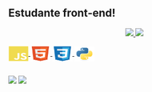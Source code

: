 ## Estudante front-end!

<div align="center">
  <a href="https://github.com/ramon-rodrigues-001">
  <img height="45%" src="https://github-readme-stats.vercel.app/api?username=ramon-rodrigues-001&show_icons=true&theme=dracula&include_all_commits=true&count_private=true"/>
  <img height="40%" src="https://github-readme-stats.vercel.app/api/top-langs/?username=ramon-rodrigues-001&layout=compact&langs_count=7&theme=dracula"/>
    
</div>
<div style="display: inline_block"><br>
  <img align="center" alt="Rafa-Js" height="30" width="40" src="https://raw.githubusercontent.com/devicons/devicon/master/icons/javascript/javascript-plain.svg">
  <img align="center" alt="Rafa-HTML" height="30" width="40" src="https://raw.githubusercontent.com/devicons/devicon/master/icons/html5/html5-original.svg">
  <img align="center" alt="Rafa-CSS" height="30" width="40" src="https://raw.githubusercontent.com/devicons/devicon/master/icons/css3/css3-original.svg">
  <img align="center" alt="Rafa-Python" height="30" width="40" src="https://raw.githubusercontent.com/devicons/devicon/master/icons/python/python-original.svg">
</div>

  ##
  
<div> 
  <a href = "ramon.rodrigues.dev@gmail.com"><img src="https://img.shields.io/badge/-Gmail-%23333?style=for-the-badge&logo=gmail&logoColor=white" target="_blank"></a>
  <a href="https://www.linkedin.com/in/ramon-rodrigues-515a9b244/" target="_blank"><img src="https://img.shields.io/badge/-LinkedIn-%230077B5?style=for-the-badge&logo=linkedin&logoColor=white" target="_blank"></a> 
</div>
